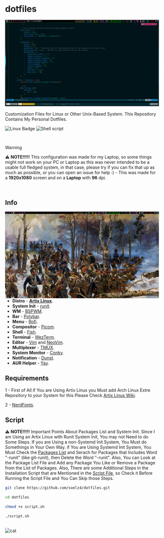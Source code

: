 # dotfiles

<img src="screenshots/scrot-2.png" width="850px">

Customization Files for Linux or Other Unix-Based System. This Repository Contains My Personal Dotfiles.

![Linux Badge](https://img.shields.io/badge/Linux-0d1117?style=for-the-badge&logo=linux&logoColor=white)
![Shell script](https://img.shields.io/badge/Shell_Script-0d1117?style=for-the-badge&logo=gnu-bash&logoColor=white)

<br>

> [!WARNING]
> ⚠️ **NOTE!!!!!** This configuration was made for my Laptop, so some things might not work on your PC or Laptop as this was never intended to be a usable full fledged system, in that case, please try if you can fix that up as much as possible, or you can open an issue for help :) - This was made for a **1920x1080** screen and on a **Laptop** with **96** dpi.

<br>

## Info

<img src="screenshots/scrot-3.png" alt="Linux Fetch" align="right" width="580px">

- **Distro** - **[Artix Linux](https://artixlinux.org/)**.
- **System Init** - [runit](http://smarden.org/runit/).
- **WM** - [BSPWM](https://github.com/baskerville/bspwm).
- **Bar** - [Polybar](https://github.com/polybar/polybar).
- **Menu** - [Rofi](https://github.com/davatorium/rofi).
- **Compositor** - [Picom](https://github.com/yshui/picom).
- **Shell** - [Fish](https://fishshell.com/).
- **Terminal** - [WezTerm](https://wezfurlong.org/wezterm/).
- **Editor** - [Vim](https://www.vim.org/) and [NeoVim](https://neovim.io/).
- **Multiplexer** - [TMUX](https://github.com/tmux/tmux).
- **System Monitor** - [Conky](https://github.com/brndnmtthws/conky).
- **Notification** - [Dunst](https://github.com/dunst-project/dunst).
- **AUR Helper** - [Yay](https://github.com/Jguer/yay).

## Requirements

1 - First of All if You are Using Artix Linux you Must add Arch Linux Extre Repository to your System
for this Please Check [Artix Linux Wiki](https://wiki.artixlinux.org/Main/Repositories).

2 - [NerdFonts](https://github.com/ryanoasis/nerd-fonts).

## Script

⚠️ **NOTE!!!!!** Important Points About Packages List and System Init. Since I am Using an Artix Linux with Runit System Init, You may not Need to do Some Steps.
If you are Using a non-Systemd Init System, You Must do Somethings in Your Own Way.
if You are Using Systemd Init System, You Must Check the [Packages List](https://github.com/soelz4/dotfiles/blob/main/pacman_pkglist.txt) and Serach for Packages that Includes Word "-runit" (like git-runit), then Delete the Word "-runit".
Also, You can Look at the Package List File and Add any Package You Like or Remove a Package from the List of Packages.
Also, There are some Additional Steps in the Installation Script that are Mentioned in the [Script File](https://github.com/soelz4/dotfiles/blob/main/script.sh), so Check it Before Running the Script File and You Can Skip those Steps.

```sh
git clone https://github.com/soelz4/dotfiles.git
```

```sh
cd dotfiles
```

```sh
chmod +x script.sh
```

```sh
./script.sh
```

<br>![cat](https://github-production-user-asset-6210df.s3.amazonaws.com/62666332/253642655-0438a9e1-d47d-4570-873c-5ddd59f46e9e.svg)</br>
